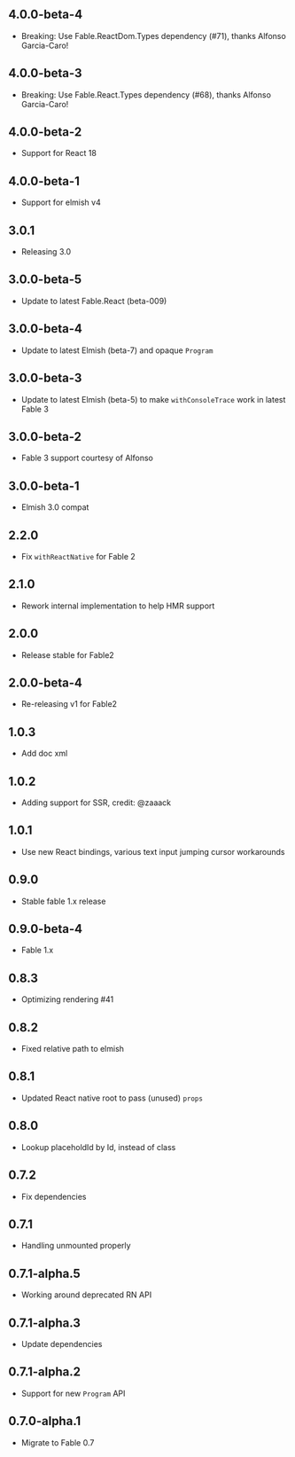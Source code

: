 ## 4.0.0-beta-4
* Breaking: Use Fable.ReactDom.Types dependency (#71), thanks Alfonso Garcia-Caro!

## 4.0.0-beta-3
* Breaking: Use Fable.React.Types dependency (#68), thanks Alfonso Garcia-Caro!

## 4.0.0-beta-2

* Support for React 18

## 4.0.0-beta-1

* Support for elmish v4

## 3.0.1

* Releasing 3.0

## 3.0.0-beta-5

* Update to latest Fable.React (beta-009)

## 3.0.0-beta-4

* Update to latest Elmish (beta-7) and opaque `Program`

## 3.0.0-beta-3

* Update to latest Elmish (beta-5) to make `withConsoleTrace` work in latest Fable 3

## 3.0.0-beta-2

* Fable 3 support courtesy of Alfonso

## 3.0.0-beta-1

* Elmish 3.0 compat

## 2.2.0

* Fix `withReactNative` for Fable 2

## 2.1.0

* Rework internal implementation to help HMR support

## 2.0.0
* Release stable for Fable2

## 2.0.0-beta-4

* Re-releasing v1 for Fable2

## 1.0.3

* Add doc xml

## 1.0.2

* Adding support for SSR, credit: @zaaack

## 1.0.1

* Use new React bindings, various text input jumping cursor workarounds

## 0.9.0

* Stable fable 1.x release

## 0.9.0-beta-4

* Fable 1.x

## 0.8.3

* Optimizing rendering #41

## 0.8.2

* Fixed relative path to elmish

## 0.8.1

* Updated React native root to pass (unused) `props`

## 0.8.0

* Lookup placeholdId by Id, instead of class

## 0.7.2

* Fix dependencies

## 0.7.1

* Handling unmounted properly

## 0.7.1-alpha.5

* Working around deprecated RN API

## 0.7.1-alpha.3

* Update dependencies

## 0.7.1-alpha.2

* Support for new `Program` API

## 0.7.0-alpha.1

* Migrate to Fable 0.7
